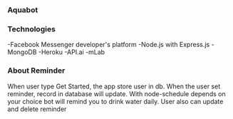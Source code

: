 ### Aquabot

### Technologies

-Facebook Messenger developer's platform
-Node.js with Express.js
-MongoDB
-Heroku
-API.ai
-mLab

### About Reminder
When user type Get Started, the app store user in db.
When the user set reminder, record in database will update.
With node-schedule depends on your choice bot will remind you to drink water daily.
User also can update and delete reminder